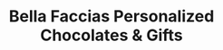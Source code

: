 ---
title: "Bella Faccias Personalized Chocolates & Gifts"
url: /scranton/bella-faccias-personalized-chocolates-und-gifts/
shop: Schokolade
---